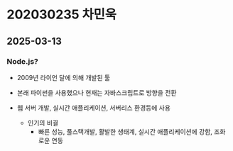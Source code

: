 # 202030235 차민욱

## 2025-03-13

### Node.js?

- 2009년 라이언 달에 의해 개발된 툴
- 본래 파이썬을 사용했으나 현재는 자바스크립트로 방향을 전환
- 웹 서버 개발, 실시간 애플리케이션, 서버리스 환경등에 사용

  - 인기의 비결
    - 빠른 성능, 풀스택개발, 활발한 생태계, 실시간 애플리케이션에 강함, 조화로운 연동
